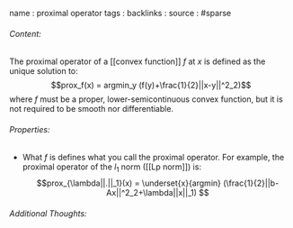 name : proximal operator
tags : 
backlinks : 
source : #sparse

###### Content:
The proximal operator of a [[convex function]] $f$ at $x$ is defined as the unique solution to: $$prox_f(x) = argmin_y (f(y)+\frac{1}{2}||x-y||^2_2)$$
where $f$ must be a proper, lower-semicontinuous convex function, but it is not required to be smooth nor differentiable.

###### Properties:
- What $f$ is defines what you call the proximal operator. For example, the proximal operator of the $l_1$ norm ([[Lp norm]]) is: $$prox_{\lambda||.||_1}(x) = \underset{x}{argmin} (\frac{1}{2}||b-Ax||^2_2+\lambda||x||_1) $$

###### Additional Thoughts:
